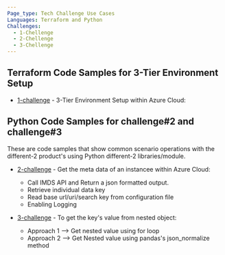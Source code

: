 ```yaml
---
Page_type: Tech Challenge Use Cases
Languages: Terraform and Python
Challenges:
  - 1-Chellenge 
  - 2-Chellenge
  - 3-Chellenge
---
```


## Terraform Code Samples for 3-Tier Environment Setup

- [1-challenge](./1-challenge) - 3-Tier Environment Setup within Azure Cloud:

## Python Code Samples for challenge#2 and challenge#3

These are code samples that show common scenario operations with the different-2 product's using Python different-2 libraries/module.

- [2-challenge](./2-challenge) - Get the meta data of an instancee within Azure Cloud:
    - Call IMDS API and Return a json formatted output.
    - Retrieve individual data key
    - Read base url/uri/search key from configuration file
    - Enabling Logging

- [3-challenge](./3-challenge) - To get the key's value from nested object:
    - Approach 1 --> Get nested value using for loop 
    - Approach 2 --> Get Nested value using pandas's json_normalize method 
